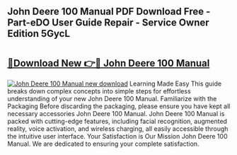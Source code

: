 ## John Deere 100 Manual PDF Download Free - Part-eDO User Guide Repair - Service Owner Edition 5GycL

# <h2><a href="http://bc91785.oget.top/?id=John+Deere+100+Manual">🔗Download New 👉🔴 John Deere 100 Manual</a></h2>

[![John Deere 100 Manual new download](https://i.imgur.com/5g1atiW.png)](http://bc91785.oget.top/?id=John+Deere+100+Manual)
Learning Made Easy This guide breaks down complex concepts into simple steps for effortless understanding of your new John Deere 100 Manual. Familiarize with the Packaging Before discarding the packaging, please ensure you have kept all necessary accessories John Deere 100 Manual. John Deere 100 Manual is packed with cutting-edge features, including facial recognition, augmented reality, voice activation, and wireless charging, all easily accessible through the intuitive user interface. Your Satisfaction is Our Mission John Deere 100 Manual. We are dedicated to ensuring your complete satisfaction.
